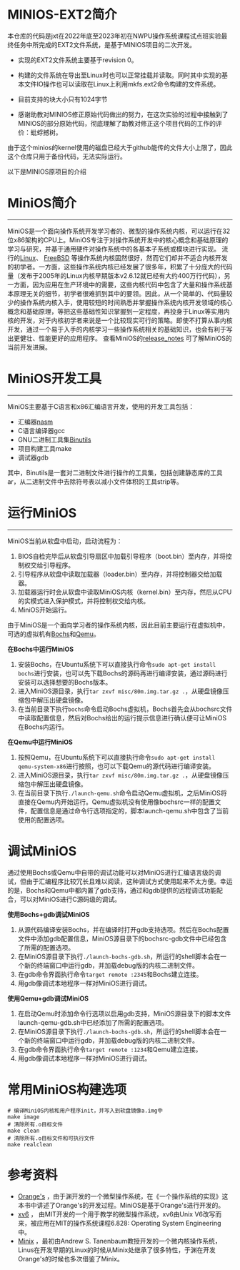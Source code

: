 #  MINIOS-EXT2简介

本仓库的代码是jxt在2022年底至2023年初在NWPU操作系统课程试点班实验最终任务中所完成的EXT2文件系统，是基于MINIOS项目的二次开发。

- 实现的EXT2文件系统主要基于revision 0。

- 构建的文件系统在导出至Linux时也可以正常挂载并读取。同时其中实现的基本文件IO操作也可以读取在Linux上利用mkfs.ext2命令构建的文件系统。

- 目前支持的块大小只有1024字节
- 感谢助教对MINIOS修正原始代码做出的努力，在这次实验的过程中接触到了MINIOS的部分原始代码，彻底理解了助教对修正这个项目代码的工作的评价：蚍蜉撼树。



由于这个minios的kernel使用的磁盘已经大于github能传的文件大小上限了，因此这个仓库只用于备份代码，无法实际运行。

以下是MINIOS原项目的介绍

# MiniOS简介

---
MiniOS是一个面向操作系统开发学习者的、微型的操作系统内核，可以运行在32位x86架构的CPU上。MiniOS专注于对操作系统开发中的核心概念和基础原理的学习与研究，并基于通用硬件对操作系统中的各基本子系统或模块进行实现。
流行的[Linux](https://github.com/torvalds/linux)、 [FreeBSD](https://github.com/freebsd/freebsd) 等操作系统内核固然很好，然而它们却并不适合内核开发的初学者。一方面，这些操作系统内核已经发展了很多年，积累了十分庞大的代码量（发布于2005年的Linux内核早期版本v2.6.12就已经有大约400万行代码），另一方面，因为应用在生产环境中的需要，这些内核代码中包含了大量和操作系统基本原理无关的细节，初学者很难抓到其中的要领。因此，从一个简单的、代码量较少的操作系统内核入手，使用较短的时间熟悉并掌握操作系统内核开发领域的核心概念和基础原理，等把这些基础性知识掌握到一定程度，再投身于Linux等实用内核的开发，对于内核初学者来说是一个比较现实可行的策略。即使不打算从事内核开发，通过一个易于入手的内核学习一些操作系统相关的基础知识，也会有利于写出更健壮、性能更好的应用程序。
查看MiniOS的[release_notes](https://github.com/doubleXnine/MiniOS/blob/master/release_notes.txt) 可了解MiniOS的当前开发进展。

# MiniOS开发工具
---
MiniOS主要基于C语言和x86汇编语言开发，使用的开发工具包括：

* 汇编器[nasm](https://www.nasm.us/)
* C语言编译器gcc
* GNU二进制工具集[Binutils](http://www.gnu.org/software/binutils/)
* 项目构建工具make
* 调试器gdb

其中，Binutils是一套对二进制文件进行操作的工具集，包括创建静态库的工具ar，从二进制文件中去除符号表以减小文件体积的工具strip等。

# 运行MiniOS
---
MiniOS当前从软盘中启动，启动流程为：
1. BIOS自检完毕后从软盘引导扇区中加载引导程序（boot.bin）至内存，并将控制权交给引导程序。
2. 引导程序从软盘中读取加载器（loader.bin）至内存，并将控制器交给加载器。
3. 加载器运行时会从软盘中读取MiniOS内核（kernel.bin）至内存，然后从CPU的实模式进入保护模式，并将控制权交给内核。
4. MiniOS开始运行。

由于MiniOS是一个面向学习者的操作系统内核，因此目前主要运行在虚拟机中，可选的虚拟机有[Bochs](http://bochs.sourceforge.net/)和[Qemu](https://www.qemu.org/)。

**在Bochs中运行MiniOS**
1. 安装Bochs，在Ubuntu系统下可以直接执行命令`sudo apt-get install bochs`进行安装，也可以先下载Bochs的源码再进行编译安装，通过源码进行安装可以选择想要的Bochs版本。
2. 进入MiniOS源目录，执行`tar zxvf misc/80m.img.tar.gz .`，从硬盘镜像压缩包中解压出硬盘镜像。
3. 在当前目录下执行`bochs`命令启动Bochs虚拟机，Bochs首先会从bochsrc文件中读取配置信息，然后对Bochs给出的运行提示信息进行确认便可让MiniOS在Bochs内运行。

**在Qemu中运行MiniOS**
1. 按照Qemu，在Ubuntu系统下可以直接执行命令`sudo apt-get install qemu-system-x86`进行按照，也可以下载Qemu的源代码进行编译安装。
2. 进入MiniOS源目录，执行`tar zxvf misc/80m.img.tar.gz .`，从硬盘镜像压缩包中解压出硬盘镜像。
3. 在当前目录下执行`./launch-qemu.sh`命令启动Qemu虚拟机，之后MiniOS将直接在Qemu内开始运行。Qemu虚拟机没有使用像bochsrc一样的配置文件，配置信息是通过命令行选项指定的，脚本launch-qemu.sh中包含了当前使用的配置选项。

# 调试MiniOS
通过使用Bochs或Qemu中自带的调试功能可以对MiniOS进行汇编语言级的调试，但由于汇编程序比较冗长且难以阅读，这种调试方式使用起来不太方便。幸运的是，Bochs和Qemu中都内置了gdb支持，通过和gdb提供的远程调试功能配合，可以对MiniOS进行C源码级的调试。

**使用Bochs+gdb调试MiniOS**
1. 从源代码编译安装Bochs，并在编译时打开gdb支持选项。然后在Bochs配置文件中添加gdb配置信息，MiniOS源目录下的bochsrc-gdb文件中已经包含了所需的配置选项。
2. 在MiniOS源目录下执行`./launch-bochs-gdb.sh`，所运行的shell脚本会在一个新的终端窗口中运行gdb，并加载debug版的内核二进制文件。
3. 在gdb命令界面执行命令`target remote :2345`和Bochs建立连接。
4. 用gdb像调试本地程序一样对MiniOS进行调试。

**使用Qemu+gdb调试MiniOS**
1. 在启动Qemu时添加命令行选项以启用gdb支持，MiniOS源目录下的脚本文件launch-qemu-gdb.sh中已经添加了所需的配置选项。
2. 在MiniOS源目录下执行`./launch-bochs-gdb.sh`，所运行的shell脚本会在一个新的终端窗口中运行gdb，并加载debug版的内核二进制文件。
3. 在gdb命令界面执行命令`target remote :1234`和Qemu建立连接。
4. 用gdb像调试本地程序一样对MiniOS进行调试。

# 常用MiniOS构建选项
```
# 编译MiniOS内核和用户程序init，并写入到软盘镜像a.img中
make image
# 清除所有.o目标文件
make clean
# 清除所有.o目标文件和可执行文件
make realclean
```

# 参考资料
* [Orange's](https://github.com/yyu/Oranges) ，由于渊开发的一个微型操作系统，在《一个操作系统的实现》这本书中讲述了Orange's的开发过程。MiniOS是基于Orange's进行开发的。
* [xv6](https://pdos.csail.mit.edu/6.828/2014/xv6.html) ， 由MIT开发的一个用于教学的微型操作系统，xv6由Unix V6改写而来，被应用在MIT的操作系统课程6.828: Operating System Engineering中。
* [Minix](http://www.minix3.org/) ，最初由Andrew S. Tanenbaum教授开发的一个微内核操作系统，Linus在开发早期的Linux的时候从Minix处继承了很多特性，于渊在开发Orange's的时候也多次借鉴了Minix。